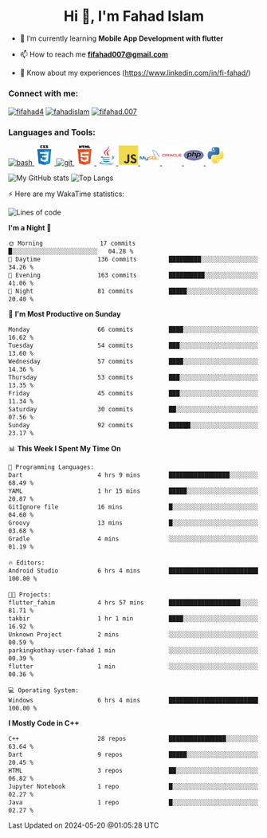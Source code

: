 <h1 align="center">Hi 👋, I'm Fahad Islam</h1>


- 🌱 I’m currently learning **Mobile App Development with flutter**

- 📫 How to reach me **fifahad007@gmail.com**

- 📄 Know about my experiences (https://www.linkedin.com/in/fi-fahad/)

<h3 align="left">Connect with me:</h3>
<p align="left">
<a href="https://twitter.com/fifahad4" target="blank"><img align="center" src="https://raw.githubusercontent.com/rahuldkjain/github-profile-readme-generator/master/src/images/icons/Social/twitter.svg" alt="fifahad4" height="30" width="40" /></a>
<a href="https://www.linkedin.com/in/fi-fahad/" target="blank"><img align="center" src="https://raw.githubusercontent.com/rahuldkjain/github-profile-readme-generator/master/src/images/icons/Social/linked-in-alt.svg" alt="fahadislam" height="30" width="40" /></a>
<a href="https://fb.com/fifahad.007" target="blank"><img align="center" src="https://raw.githubusercontent.com/rahuldkjain/github-profile-readme-generator/master/src/images/icons/Social/facebook.svg" alt="fifahad.007" height="30" width="40" /></a>
</p>

<h3 align="left">Languages and Tools:</h3>
<p align="left"> <a href="https://www.gnu.org/software/bash/" target="_blank" rel="noreferrer"> <img src="https://www.vectorlogo.zone/logos/gnu_bash/gnu_bash-icon.svg" alt="bash" width="40" height="40"/> </a> <a href="https://www.w3schools.com/css/" target="_blank" rel="noreferrer"> <img src="https://raw.githubusercontent.com/devicons/devicon/master/icons/css3/css3-original-wordmark.svg" alt="css3" width="40" height="40"/> </a> <a href="https://git-scm.com/" target="_blank" rel="noreferrer"> <img src="https://www.vectorlogo.zone/logos/git-scm/git-scm-icon.svg" alt="git" width="40" height="40"/> </a> <a href="https://www.w3.org/html/" target="_blank" rel="noreferrer"> <img src="https://raw.githubusercontent.com/devicons/devicon/master/icons/html5/html5-original-wordmark.svg" alt="html5" width="40" height="40"/> </a> <a href="https://www.java.com" target="_blank" rel="noreferrer"> <img src="https://raw.githubusercontent.com/devicons/devicon/master/icons/java/java-original.svg" alt="java" width="40" height="40"/> </a> <a href="https://developer.mozilla.org/en-US/docs/Web/JavaScript" target="_blank" rel="noreferrer"> <img src="https://raw.githubusercontent.com/devicons/devicon/master/icons/javascript/javascript-original.svg" alt="javascript" width="40" height="40"/> </a> <a href="https://www.mysql.com/" target="_blank" rel="noreferrer"> <img src="https://raw.githubusercontent.com/devicons/devicon/master/icons/mysql/mysql-original-wordmark.svg" alt="mysql" width="40" height="40"/> </a> <a href="https://www.oracle.com/" target="_blank" rel="noreferrer"> <img src="https://raw.githubusercontent.com/devicons/devicon/master/icons/oracle/oracle-original.svg" alt="oracle" width="40" height="40"/> </a> <a href="https://www.php.net" target="_blank" rel="noreferrer"> <img src="https://raw.githubusercontent.com/devicons/devicon/master/icons/php/php-original.svg" alt="php" width="40" height="40"/> </a> <a href="https://www.python.org" target="_blank" rel="noreferrer"> <img src="https://raw.githubusercontent.com/devicons/devicon/master/icons/python/python-original.svg" alt="python" width="40" height="40"/> </a> </p>

![My GitHub stats](https://github-readme-stats.vercel.app/api?username=Fahaddada47&show_icons=true&theme=radical)
![Top Langs](https://github-readme-stats.vercel.app/api/top-langs/?username=Fahaddada47&layout=donut)


⚡ Here are my WakaTime statistics:

<!--START_SECTION:waka-->
![Lines of code](https://img.shields.io/badge/From%20Hello%20World%20I%27ve%20Written-636.0%20thousand%20lines%20of%20code-blue)

**I'm a Night 🦉** 

```text
🌞 Morning                17 commits          █░░░░░░░░░░░░░░░░░░░░░░░░   04.28 % 
🌆 Daytime                136 commits         █████████░░░░░░░░░░░░░░░░   34.26 % 
🌃 Evening                163 commits         ██████████░░░░░░░░░░░░░░░   41.06 % 
🌙 Night                  81 commits          █████░░░░░░░░░░░░░░░░░░░░   20.40 % 
```
📅 **I'm Most Productive on Sunday** 

```text
Monday                   66 commits          ████░░░░░░░░░░░░░░░░░░░░░   16.62 % 
Tuesday                  54 commits          ███░░░░░░░░░░░░░░░░░░░░░░   13.60 % 
Wednesday                57 commits          ████░░░░░░░░░░░░░░░░░░░░░   14.36 % 
Thursday                 53 commits          ███░░░░░░░░░░░░░░░░░░░░░░   13.35 % 
Friday                   45 commits          ███░░░░░░░░░░░░░░░░░░░░░░   11.34 % 
Saturday                 30 commits          ██░░░░░░░░░░░░░░░░░░░░░░░   07.56 % 
Sunday                   92 commits          ██████░░░░░░░░░░░░░░░░░░░   23.17 % 
```


📊 **This Week I Spent My Time On** 

```text
💬 Programming Languages: 
Dart                     4 hrs 9 mins        █████████████████░░░░░░░░   68.49 % 
YAML                     1 hr 15 mins        █████░░░░░░░░░░░░░░░░░░░░   20.87 % 
GitIgnore file           16 mins             █░░░░░░░░░░░░░░░░░░░░░░░░   04.60 % 
Groovy                   13 mins             █░░░░░░░░░░░░░░░░░░░░░░░░   03.68 % 
Gradle                   4 mins              ░░░░░░░░░░░░░░░░░░░░░░░░░   01.19 % 

🔥 Editors: 
Android Studio           6 hrs 4 mins        █████████████████████████   100.00 % 

🐱‍💻 Projects: 
flutter_fahim            4 hrs 57 mins       ████████████████████░░░░░   81.71 % 
takbir                   1 hr 1 min          ████░░░░░░░░░░░░░░░░░░░░░   16.92 % 
Unknown Project          2 mins              ░░░░░░░░░░░░░░░░░░░░░░░░░   00.59 % 
parkingkothay-user-fahad 1 min               ░░░░░░░░░░░░░░░░░░░░░░░░░   00.39 % 
flutter                  1 min               ░░░░░░░░░░░░░░░░░░░░░░░░░   00.36 % 

💻 Operating System: 
Windows                  6 hrs 4 mins        █████████████████████████   100.00 % 
```

**I Mostly Code in C++** 

```text
C++                      28 repos            ████████████████░░░░░░░░░   63.64 % 
Dart                     9 repos             █████░░░░░░░░░░░░░░░░░░░░   20.45 % 
HTML                     3 repos             ██░░░░░░░░░░░░░░░░░░░░░░░   06.82 % 
Jupyter Notebook         1 repo              █░░░░░░░░░░░░░░░░░░░░░░░░   02.27 % 
Java                     1 repo              █░░░░░░░░░░░░░░░░░░░░░░░░   02.27 % 
```




 Last Updated on 2024-05-20 @01:05:28 UTC
<!--END_SECTION:waka-->
